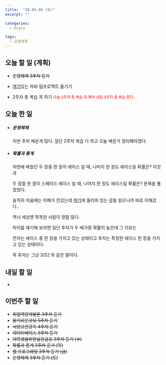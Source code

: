 ```yaml
---
title:  "20.04.04 (토)"
excerpt: ""

categories:
  - Diary

tags:
  - 운영체제
---
```


## 오늘 할 일 (계획)

- ~~운영체제 3주차 듣기~~
- [여기](https://nam-ki-bok.github.io/KibokWebPortfolio/)있는 자바 팀프로젝트 옮기기

- 2주차 총 복습 꼭 하기 <span style="font-size:12px; color:red">오늘 2주차 총 복습 꼭 해야 내일 3주차 총 복습 한다..</span>



## 오늘 한 일

- ##### 운영체제

  이번 주차 배운게 많다. 일단 2주차 복습 다 하고 오늘 배운거 정리해야겠다.
  
- ##### 확률과 통계

  저번에 배웠던 두 장중 한 장이 에이스 일 때, 나머지 한 장도 에이스일 확률은? 이것과

  두 장중 한 장이 스페이드 에이스 일 때, 나머지 한 장도 에이스일 확률은? 문제을 풀었었다.

  솔직히 처음에는 이해가 안갔는데 [여기](https://m.blog.naver.com/PostView.nhn?blogId=ehdrndd&logNo=221544948976&proxyReferer=https%3A%2F%2Fwww.google.com%2F)에 올라와 있는 글을 읽으니까 바로 이해갔다..

  역시 세상엔 똑똑한 사람이 정말 많다.

  차이를 얘기해 보자면 일단 후자가 두 배가량 확률이 높은데 그 이유는

  전자는 에이스 중 한 장을 가지고 있는 상태이고 후자는 특정한 에이스 한 장을 가지고 있는 상태이다.

  즉 후자는 그냥 3/52 와 같은 말이다.

  

## 내일 할 일

- 

  



## 이번주 할 일

- ~~취업역량개발론 3주차 듣기~~
- ~~알기쉬운코딩 5주차 듣기~~
- ~~서양고전강독 4주차 듣기~~
- ~~데이터베이스 3주차 듣기~~
- ~~대학생을위한실용금융 3주차 듣기 (수)~~
- ~~확률과 통계 3주차 듣기 (목)~~
- ~~웹 프로그래밍 3주차 듣기 (금)~~
- ~~운영체제 3주차 듣기 (토)~~